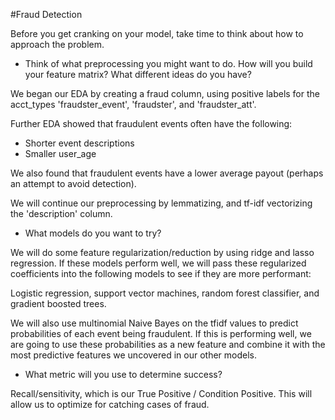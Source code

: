 #Fraud Detection

Before you get cranking on your model, take time to think about how to approach the problem.

* Think of what preprocessing you might want to do. How will you build your feature matrix? What different ideas do you have?

We began our EDA by creating a fraud column, using positive labels for the acct_types 'fraudster_event', 'fraudster',
and 'fraudster_att'. 

Further EDA showed that fraudulent events often have the following:
* Shorter event descriptions
* Smaller user_age

We also found that fraudulent events have a lower average payout (perhaps an attempt to avoid detection).

We will continue our preprocessing by lemmatizing, and tf-idf vectorizing the 'description' column.

* What models do you want to try?

We will do some feature regularization/reduction by using ridge and lasso regression. If these models perform well, we
will pass these regularized coefficients into the following models to see if they are more performant:

Logistic regression, support vector machines, random forest classifier, and gradient boosted trees.

We will also use multinomial Naive Bayes on the tfidf values to predict probabilities of each event being fraudulent.
If this is performing well, we are going to use these probabilities as a new feature and combine it with the most
predictive features we uncovered in our other models.

* What metric will you use to determine success?

Recall/sensitivity, which is our True Positive / Condition Positive. This will allow us to optimize for catching cases
of fraud.
